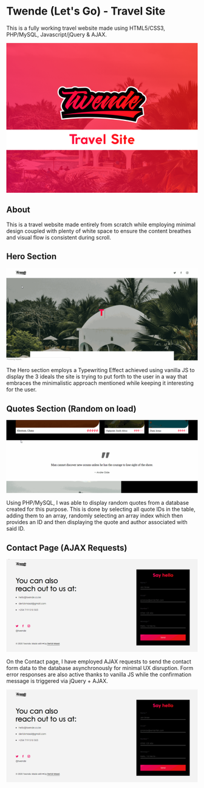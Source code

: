 # Twende (Let's Go) - Travel Site
This is a fully working travel website made using HTML5/CSS3, PHP/MySQL, Javascript/jQuery &amp; AJAX. 

<img src="https://github.com/DerickMasai/TwendeTravelSite/blob/master/thumbnail.png" >

## About

This is a travel website made entirely from scratch while employing minimal design coupled with plenty of white space to ensure the content breathes and visual flow is consistent during scroll.

## Hero Section

<img src="https://github.com/DerickMasai/TwendeTravelSite/blob/master/hero.gif" >

The Hero section employs a Typewriting Effect achieved using vanilla JS to display the 3 ideals the site is trying to put forth to the user in a way that embraces the minimalistic approach mentioned while keeping it interesting for the user.

## Quotes Section (Random on load)

<img src="https://github.com/DerickMasai/TwendeTravelSite/blob/master/random_quote.gif" >

Using PHP/MySQL, I was able to display random quotes from a database created for this purpose. This is done by selecting all quote IDs in the table, adding them to an array, randomly selecting an array index which then provides an ID and then displaying the quote and author associated with said ID.

## Contact Page (AJAX Requests)

<img src="https://github.com/DerickMasai/TwendeTravelSite/blob/master/contact_success.gif" >

On the Contact page, I have employed AJAX requests to send the contact form data to the database asynchronously for minimal UX disruption. Form error responses are also active thanks to vanilla JS while the confirmation message is triggered via jQuery + AJAX.

<img src="https://github.com/DerickMasai/TwendeTravelSite/blob/master/contact_form_handling.gif" >
